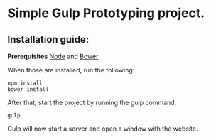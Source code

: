 
# Simple Gulp Prototyping project.

## Installation guide:

__Prerequisites__
[Node](http://nodejs.org) and [Bower](http://bower.io/)

When those are installed, run the following:
```
npm install
bower install
```
After that, start the project by running the gulp command:
```
gulp
```

Gulp will now start a server and open a window with the website. 
